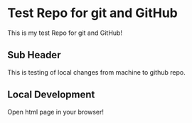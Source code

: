 # Test Repo for git and GitHub

This is my test Repo for git and GitHub!

## Sub Header

This is testing of local changes from machine to github repo.

## Local Development

Open html page in your browser!

